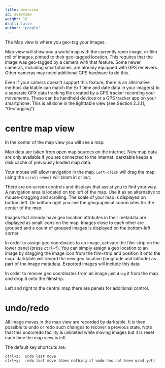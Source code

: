 ```yaml
---
title: overview
id: overview
weight: 10
draft: false
author: "people"
---
```


The Map view is where you geo-tag your images.

Map view will show you a world map with the currently open image, or film roll of images, pinned to their geo-tagged location. This requires that the image was geo-tagged by a camera with that feature. Some newer cameras, including smartphones, are already equipped with GPS receivers. Other cameras may need additional GPS hardware to do this.

Even if your camera doesn't support this feature, there is an alternative method. darktable can match the Exif time and date data in your image(s) to a separate GPX data tracking file created by a GPS tracker recording your movements. These can be handheld devices or a GPS tracker app on your smartphone. This is all done in the lighttable view (see Section 2.3.11, “Geotagging”).

# centre map view

In the center of the map view you will see a map.

Map data are taken from open map sources on the internet. New map data are only available if you are connected to the internet. darktable keeps a disk cache of previously loaded map data.

Your mouse will allow navigation in the map. `Left-click` will drag the map; using the `scroll-wheel` will zoom in or out.

There are on-screen controls and displays that assist you to find your way. A navigation area is located on top left of the map. Use it as an alternative to mouse-dragging and scrolling. The scale of your map is displayed on bottom left. On bottom right you see the geographical coordinates for the center of the map.

Images that already have geo location attributes in their metadata are displayed as small icons on the map. Images close to each other are grouped and a count of grouped images is displayed on the bottom-left corner.

In order to assign geo coordinates to an image, activate the film-strip on the lower panel (press `ctrl+f`). You can simply assign a geo location to an image by dragging the image icon from the film-strip and position it onto the map. darktable will record the new geo location (longitude and latitude) as part of the image metadata. Exported images will include this data.

In order to remove geo coordinates from an image just `drag` it from the map and drop it onto the filmstrip.

Left and right to the central map there are panels for additional control.

# undo/redo

All image moves in the map view are recorded by darktable. It is then possible to undo or redo such changes to recover a previous state. Note that this undo/redo facility is unlimited while moving images but it is reset each time the map view is left.

The default key shortcuts are:

```
ctrl+z:  undo last move
ctrl+y:  redo last move (does nothing if undo has not been used yet)
```

